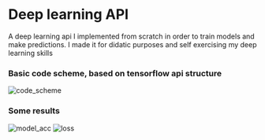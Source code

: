 # Deep learning API
A deep learning api I implemented from scratch in order to train models and make predictions. I made it for didatic purposes and self exercising my deep learning skills

### Basic code scheme, based on tensorflow api structure
![code_scheme](https://user-images.githubusercontent.com/53539227/103484831-84b62d00-4dd0-11eb-972a-0d90a439027e.png)
### Some results
![model_acc](https://user-images.githubusercontent.com/53539227/103484833-85e75a00-4dd0-11eb-88b6-650fda993dfa.png)
![loss](https://user-images.githubusercontent.com/53539227/103484834-87188700-4dd0-11eb-9141-3c39aa68a12f.png)
